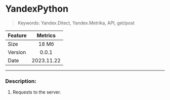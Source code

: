 # YandexPython
> Keywords: Yandex.Ditect, Yandex.Metrika, API, get/post

 Feature   | Metrics 
-----------|:-------: 
Size       |   18 Mб 
Version    |   0.0.1 
Date       |   2023.11.22
***
<h3>Description:</h3>

1. Requests to the server.